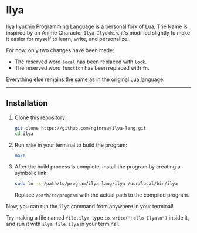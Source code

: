 # Ilya

Ilya Ilyukhin Programming Language is a personal fork of Lua, The Name is inspired by an Anime Character `Ilya Ilyukhin`. it's modified
slightly to make it easier for myself to learn, write, and personalize.

For now, only two changes have been made:

- The reserved word `local` has been replaced with `lock`.
- The reserved word `function` has been replaced with `fn`.

Everything else remains the same as in the original Lua language.

---

## Installation

1. Clone this repository:
   ```bash
   git clone https://github.com/nginrsw/ilya-lang.git
   cd ilya
   ```

2. Run `make` in your terminal to build the program:
   ```bash
   make
   ```

3. After the build process is complete, install the program by creating a
   symbolic link:
   ```bash
   sudo ln -s /path/to/program/ilya-lang/ilya /usr/local/bin/ilya
   ```

   Replace `/path/to/program` with the actual path to the compiled program.

Now, you can run the `ilya` command from anywhere in your terminal!

Try making a file named `file.ilya`, type `io.write("Hello Ilya\n")` inside it, and run it with `ilya file.ilya` in your terminal.
